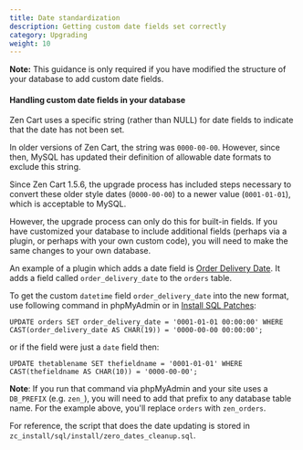 ```yaml
---
title: Date standardization 
description: Getting custom date fields set correctly 
category: Upgrading
weight: 10
---
```


**Note:** This guidance is only required if you have modified the structure
of your database to add custom date fields.  

#### Handling custom date fields in your database 
Zen Cart uses a specific string (rather than NULL) for date fields to indicate that the date has not been set. 

In older versions of Zen Cart, the string was `0000-00-00`.  However, since then, MySQL has updated their definition of allowable date formats to exclude this string.  

Since Zen Cart 1.5.6, the upgrade process has included steps necessary to convert these older style dates (`0000-00-00`) to a newer value (`0001-01-01`), which is acceptable to MySQL. 

However, the upgrade process can only do this for built-in fields.  If you have customized your database to include additional fields (perhaps via a plugin, or perhaps with your own custom code), you will need to make the same changes to your own database. 

An example of a plugin which adds a date field is [Order Delivery Date](https://www.zen-cart.com/downloads.php?do=file&id=683).  It adds a field called `order_delivery_date` to the `orders` table. 

To get the custom `datetime` field `order_delivery_date` into the new format, use following command in phpMyAdmin or in [Install SQL Patches](/user/admin_pages/tools/install_sql_patches/): 

```
UPDATE orders SET order_delivery_date = '0001-01-01 00:00:00' WHERE CAST(order_delivery_date AS CHAR(19)) = '0000-00-00 00:00:00';
```

or if the field were just a `date` field then:
```
UPDATE thetablename SET thefieldname = '0001-01-01' WHERE CAST(thefieldname AS CHAR(10)) = '0000-00-00';
```

**Note**: If you run that command via phpMyAdmin and your site uses a `DB_PREFIX` (e.g. `zen_`), you will need to add that prefix to any database table name.  For the example above, you'll replace `orders` with `zen_orders`.



For reference, the script that does the date updating is stored in `zc_install/sql/install/zero_dates_cleanup.sql`.

